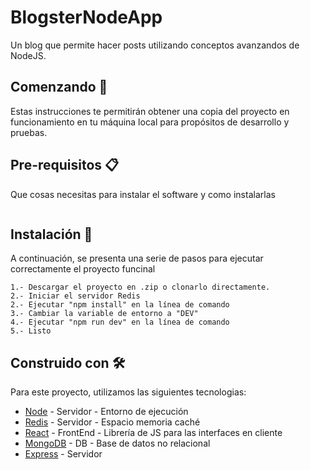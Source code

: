 # BlogsterNodeApp
Un blog que permite hacer posts utilizando conceptos avanzandos de NodeJS.

## Comenzando 🚀
Estas instrucciones te permitirán obtener una copia del proyecto en funcionamiento en tu máquina local para propósitos de desarrollo y pruebas.
## Pre-requisitos 📋
Que cosas necesitas para instalar el software y como instalarlas
```

```
## Instalación 🔧
A continuación, se presenta una serie de pasos para ejecutar correctamente el proyecto funcinal
```
1.- Descargar el proyecto en .zip o clonarlo directamente.
2.- Iniciar el servidor Redis
2.- Ejecutar "npm install" en la línea de comando
3.- Cambiar la variable de entorno a "DEV"
4.- Ejecutar "npm run dev" en la línea de comando
5.- Listo
```
## Construido con 🛠️

Para este proyecto, utilizamos las siguientes tecnologias:

* [Node](https://nodejs.org/es) - Servidor - Entorno de ejecución
* [Redis](https://redis.io/) - Servidor - Espacio memoria caché
* [React](https://es.reactjs.org/) - FrontEnd - Librería de JS para las interfaces en cliente
* [MongoDB](https://www.mongodb.com/) - DB - Base de datos no relacional
* [Express](https://expressjs.com/es/) - Servidor
